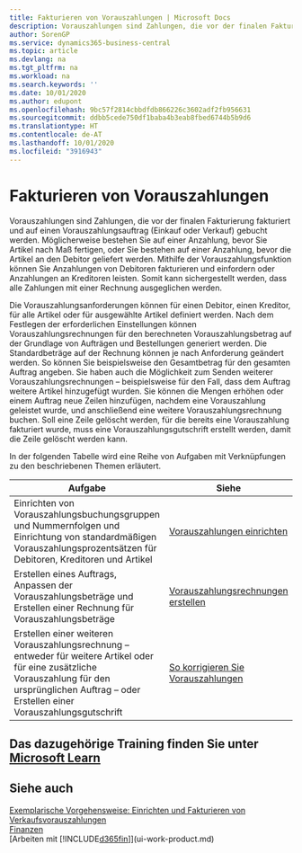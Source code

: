 ```yaml
---
title: Fakturieren von Vorauszahlungen | Microsoft Docs
description: Vorauszahlungen sind Zahlungen, die vor der finalen Fakturierung fakturiert und auf einen Vorauszahlungsauftrag (Einkauf oder Verkauf) gebucht werden. Möglicherweise bestehen Sie auf einer Anzahlung, bevor Sie Artikel nach Maß fertigen, oder Sie bestehen auf einer Anzahlung, bevor die Artikel an den Debitor geliefert werden. Mithilfe der Vorauszahlungsfunktion können Sie Anzahlungen von Debitoren fakturieren und einfordern oder Anzahlungen an Kreditoren leisten. Somit kann sichergestellt werden, dass alle Zahlungen mit einer Rechnung ausgeglichen werden.
author: SorenGP
ms.service: dynamics365-business-central
ms.topic: article
ms.devlang: na
ms.tgt_pltfrm: na
ms.workload: na
ms.search.keywords: ''
ms.date: 10/01/2020
ms.author: edupont
ms.openlocfilehash: 9bc57f2814cbbdfdb866226c3602adf2fb956631
ms.sourcegitcommit: ddbb5cede750df1baba4b3eab8fbed6744b5b9d6
ms.translationtype: HT
ms.contentlocale: de-AT
ms.lasthandoff: 10/01/2020
ms.locfileid: "3916943"
---
```

# <a name="invoicing-prepayments"></a>Fakturieren von Vorauszahlungen

Vorauszahlungen sind Zahlungen, die vor der finalen Fakturierung fakturiert und auf einen Vorauszahlungsauftrag (Einkauf oder Verkauf) gebucht werden. Möglicherweise bestehen Sie auf einer Anzahlung, bevor Sie Artikel nach Maß fertigen, oder Sie bestehen auf einer Anzahlung, bevor die Artikel an den Debitor geliefert werden. Mithilfe der Vorauszahlungsfunktion können Sie Anzahlungen von Debitoren fakturieren und einfordern oder Anzahlungen an Kreditoren leisten. Somit kann sichergestellt werden, dass alle Zahlungen mit einer Rechnung ausgeglichen werden.  

 Die Vorauszahlungsanforderungen können für einen Debitor, einen Kreditor, für alle Artikel oder für ausgewählte Artikel definiert werden. Nach dem Festlegen der erforderlichen Einstellungen können Vorauszahlungsrechnungen für den berechneten Vorauszahlungsbetrag auf der Grundlage von Aufträgen und Bestellungen generiert werden. Die Standardbeträge auf der Rechnung können je nach Anforderung geändert werden. So können Sie beispielsweise den Gesamtbetrag für den gesamten Auftrag angeben. Sie haben auch die Möglichkeit zum Senden weiterer Vorauszahlungsrechnungen – beispielsweise für den Fall, dass dem Auftrag weitere Artikel hinzugefügt wurden. Sie können die Mengen erhöhen oder einem Auftrag neue Zeilen hinzufügen, nachdem eine Vorauszahlung geleistet wurde, und anschließend eine weitere Vorauszahlungsrechnung buchen. Soll eine Zeile gelöscht werden, für die bereits eine Vorauszahlung fakturiert wurde, muss eine Vorauszahlungsgutschrift erstellt werden, damit die Zeile gelöscht werden kann.  

 In der folgenden Tabelle wird eine Reihe von Aufgaben mit Verknüpfungen zu den beschriebenen Themen erläutert.

|**Aufgabe**|**Siehe**|  
|------------|-------------|  
|Einrichten von Vorauszahlungsbuchungsgruppen und Nummernfolgen und Einrichtung von standardmäßigen Vorauszahlungsprozentsätzen für Debitoren, Kreditoren und Artikel|[Vorauszahlungen einrichten](finance-set-up-prepayments.md)|
|Erstellen eines Auftrags, Anpassen der Vorauszahlungsbeträge und Erstellen einer Rechnung für Vorauszahlungsbeträge|[Vorauszahlungsrechnungen erstellen](finance-how-to-create-prepayment-invoices.md)|  
|Erstellen einer weiteren Vorauszahlungsrechnung – entweder für weitere Artikel oder für eine zusätzliche Vorauszahlung für den ursprünglichen Auftrag – oder Erstellen einer Vorauszahlungsgutschrift|[So korrigieren Sie Vorauszahlungen](finance-how-to-correct-prepayments.md)|  

## <a name="see-related-training-at-microsoft-learn"></a>Das dazugehörige Training finden Sie unter [Microsoft Learn](/learn/modules/prepayment-invoices-dynamics-365-business-central/index)

## <a name="see-also"></a>Siehe auch

[Exemplarische Vorgehensweise: Einrichten und Fakturieren von Verkaufsvorauszahlungen](walkthrough-setting-up-and-invoicing-sales-prepayments.md)  
[Finanzen](finance.md)  
[Arbeiten mit [!INCLUDE[d365fin](includes/d365fin_md.md)]](ui-work-product.md)  
